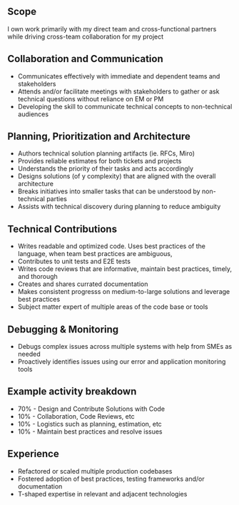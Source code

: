 ## Scope
I own work primarily with my direct team and cross-functional partners while driving cross-team collaboration for my project

## Collaboration and Communication
- Communicates effectively with immediate and dependent teams and stakeholders
- Attends and/or facilitate meetings with stakeholders to gather or ask technical questions without reliance on EM or PM
- Developing the skill to communicate technical concepts to non-technical audiences

## Planning, Prioritization and Architecture
- Authors technical solution planning artifacts (ie. RFCs, Miro)
- Provides reliable estimates for both tickets and projects
- Understands the priority of their tasks and acts accordingly
- Designs solutions (of y complexity) that are aligned with the overall architecture
- Breaks initiatives into smaller tasks that can be understood by non-technical parties
- Assists with technical discovery during planning to reduce ambiguity
	
## Technical Contributions
- Writes readable and optimized code. Uses best practices of the language, when team best practices are ambiguous, 
- Contributes to unit tests and E2E tests 
- Writes code reviews that are informative, maintain best practices, timely, and thorough
- Creates and shares currated documentation
- Makes consistent progresss on medium-to-large solutions and leverage best practices
- Subject matter expert of multiple areas of the code base or tools
	
## Debugging & Monitoring
- Debugs complex issues across multiple systems with help from SMEs as needed
- Proactively identifies issues using our error and application monitoring tools
	
## Example activity breakdown
- 70% - Design and Contribute Solutions with Code
- 10% - Collaboration, Code Reviews, etc
- 10% - Logistics such as planning, estimation, etc
- 10% - Maintain best practices and resolve issues

## Experience
- Refactored or scaled multiple production codebases
- Fostered adoption of best practices, testing frameworks and/or documentation
- T-shaped expertise in relevant and adjacent technologies
